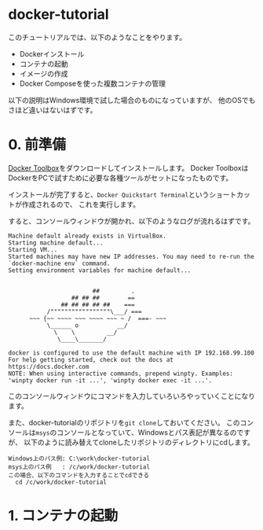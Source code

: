 docker-tutorial
===============

このチュートリアルでは、以下のようなことをやります。

* Dockerインストール
* コンテナの起動
* イメージの作成
* Docker Composeを使った複数コンテナの管理

以下の説明はWindows環境で試した場合のものになっていますが、
他のOSでもさほど違いはないはずです。

# 0. 前準備

[Docker Toolbox](https://www.docker.com/docker-toolbox)をダウンロードしてインストールします。
Docker ToolboxはDockerをPCで試すために必要な各種ツールがセットになったものです。

インストールが完了すると、`Docker Quickstart Terminal`というショートカットが作成されるので、
これを実行します。

すると、コンソールウィンドウが開かれ、以下のようなログが流れるはずです。

```
Machine default already exists in VirtualBox.
Starting machine default...
Starting VM...
Started machines may have new IP addresses. You may need to re-run the `docker-machine env` command.
Setting environment variables for machine default...


                        ##         .
                  ## ## ##        ==
               ## ## ## ## ##    ===
           /"""""""""""""""""\___/ ===
      ~~~ {~~ ~~~~ ~~~ ~~~~ ~~~ ~ /  ===- ~~~
           \______ o           __/
             \    \         __/
              \____\_______/

docker is configured to use the default machine with IP 192.168.99.100
For help getting started, check out the docs at https://docs.docker.com
NOTE: When using interactive commands, prepend winpty. Examples: 'winpty docker run -it ...', 'winpty docker exec -it ...'.
```

このコンソールウィンドウにコマンドを入力していろいろやっていくことになります。


また、docker-tutorialのリポジトリを`git clone`しておいてください。
このコンソールは`msys`のコンソールとなっていて、Windowsとパス表記が異なるのですが、
以下のように読み替えてcloneしたリポジトリのディレクトリにcdします。

```
Windows上のパス例: C:\work\docker-tutorial
msys上のパス例   : /c/work/docker-tutorial
この場合、以下のコマンドを入力することでcdできる
  cd /c/work/docker-tutorial
```

# 1. コンテナの起動

